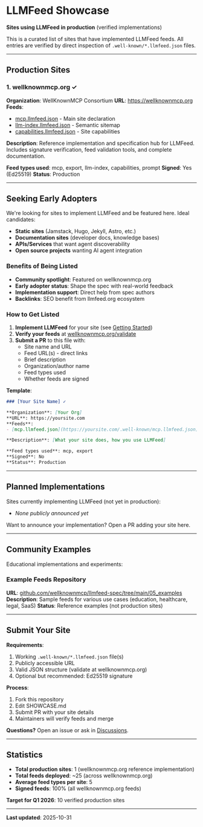 # LLMFeed Showcase

**Sites using LLMFeed in production** (verified implementations)

This is a curated list of sites that have implemented LLMFeed feeds. All entries are verified by direct inspection of `.well-known/*.llmfeed.json` files.

---

## Production Sites

### 1. wellknownmcp.org ✓

**Organization**: WellKnownMCP Consortium
**URL**: https://wellknownmcp.org
**Feeds**:
- [mcp.llmfeed.json](https://wellknownmcp.org/.well-known/mcp.llmfeed.json) - Main site declaration
- [llm-index.llmfeed.json](https://wellknownmcp.org/.well-known/llm-index.llmfeed.json) - Semantic sitemap
- [capabilities.llmfeed.json](https://wellknownmcp.org/.well-known/capabilities.llmfeed.json) - Site capabilities

**Description**: Reference implementation and specification hub for LLMFeed. Includes signature verification, feed validation tools, and complete documentation.

**Feed types used**: mcp, export, llm-index, capabilities, prompt
**Signed**: Yes (Ed25519)
**Status**: Production

---

## Seeking Early Adopters

We're looking for sites to implement LLMFeed and be featured here. Ideal candidates:

- **Static sites** (Jamstack, Hugo, Jekyll, Astro, etc.)
- **Documentation sites** (developer docs, knowledge bases)
- **APIs/Services** that want agent discoverability
- **Open source projects** wanting AI agent integration

### Benefits of Being Listed

- **Community spotlight**: Featured on wellknownmcp.org
- **Early adopter status**: Shape the spec with real-world feedback
- **Implementation support**: Direct help from spec authors
- **Backlinks**: SEO benefit from llmfeed.org ecosystem

### How to Get Listed

1. **Implement LLMFeed** for your site (see [Getting Started](README.md#getting-started))
2. **Verify your feeds** at [wellknownmcp.org/validate](https://wellknownmcp.org/llmfeedhub)
3. **Submit a PR** to this file with:
   - Site name and URL
   - Feed URL(s) - direct links
   - Brief description
   - Organization/author name
   - Feed types used
   - Whether feeds are signed

**Template**:

```markdown
### [Your Site Name] ✓

**Organization**: [Your Org]
**URL**: https://yoursite.com
**Feeds**:
- [mcp.llmfeed.json](https://yoursite.com/.well-known/mcp.llmfeed.json)

**Description**: [What your site does, how you use LLMFeed]

**Feed types used**: mcp, export
**Signed**: No
**Status**: Production
```

---

## Planned Implementations

Sites currently implementing LLMFeed (not yet in production):

- *None publicly announced yet*

Want to announce your implementation? Open a PR adding your site here.

---

## Community Examples

Educational implementations and experiments:

### Example Feeds Repository

**URL**: [github.com/wellknownmcp/llmfeed-spec/tree/main/05_examples](05_examples/)
**Description**: Sample feeds for various use cases (education, healthcare, legal, SaaS)
**Status**: Reference examples (not production sites)

---

## Submit Your Site

**Requirements**:
1. Working `.well-known/*.llmfeed.json` file(s)
2. Publicly accessible URL
3. Valid JSON structure (validate at wellknownmcp.org)
4. Optional but recommended: Ed25519 signature

**Process**:
1. Fork this repository
2. Edit SHOWCASE.md
3. Submit PR with your site details
4. Maintainers will verify feeds and merge

**Questions?** Open an issue or ask in [Discussions](https://github.com/wellknownmcp/llmfeed-spec/discussions).

---

## Statistics

- **Total production sites**: 1 (wellknownmcp.org reference implementation)
- **Total feeds deployed**: ~25 (across wellknownmcp.org)
- **Average feed types per site**: 5
- **Signed feeds**: 100% (all wellknownmcp.org feeds)

**Target for Q1 2026**: 10 verified production sites

---

**Last updated**: 2025-10-31
